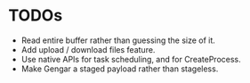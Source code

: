 # TODOs
- Read entire buffer rather than guessing the size of it.
- Add upload / download files feature.
- Use native APIs for task scheduling, and for CreateProcess.
- Make Gengar a staged payload rather than stageless.

